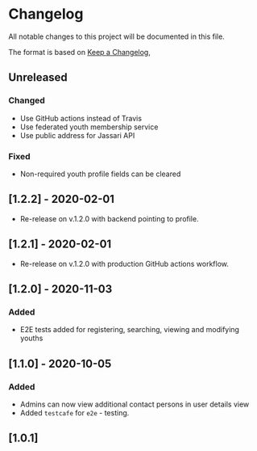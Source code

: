 # Changelog
All notable changes to this project will be documented in this file.

The format is based on [Keep a Changelog](https://keepachangelog.com/en/1.0.0/),

## Unreleased

### Changed
- Use GitHub actions instead of Travis
- Use federated youth membership service
- Use public address for Jassari API

### Fixed
- Non-required youth profile fields can be cleared

## [1.2.2] - 2020-02-01
- Re-release on v.1.2.0 with backend pointing to profile.

## [1.2.1] - 2020-02-01
- Re-release on v.1.2.0 with production GitHub actions workflow.

## [1.2.0] - 2020-11-03
### Added
- E2E tests added for registering, searching, viewing and modifying youths

## [1.1.0] - 2020-10-05
### Added
- Admins can now view additional contact persons in user details view
- Added `testcafe` for `e2e` - testing.


## [1.0.1]
